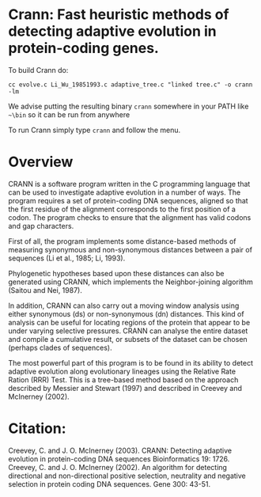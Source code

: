 # Crann: Fast heuristic methods of detecting adaptive evolution in protein-coding genes.

To build Crann do:

```
cc evolve.c Li_Wu_19851993.c adaptive_tree.c "linked tree.c" -o crann -lm
```

We advise putting the resulting binary `crann` somewhere in your PATH like `~\bin` so it can be run from anywhere

To run Crann simply type `crann` and follow the menu.

# Overview
CRANN is a software program written in the C programming language that can be used to investigate adaptive evolution in a number of ways. 
The program requires a set of protein-coding DNA sequences, aligned so that the first residue of the alignment corresponds to the first position of a codon. 
The program checks to ensure that the alignment has valid codons and gap characters. 

First of all, the program implements some distance-based methods of measuring synonymous and non-synonymous distances between a pair of sequences (Li et al., 1985; Li, 1993). 

Phylogenetic hypotheses based upon these distances can also be generated using CRANN, which implements the Neighbor-joining algorithm (Saitou and Nei, 1987). 

In addition, CRANN can also carry out a moving window analysis using either synonymous (ds) or non-synonymous (dn) distances. 
This kind of analysis can be useful for locating regions of the protein that appear to be under varying selective pressures. 
CRANN can analyse the entire dataset and compile a cumulative result, or subsets of the dataset can be chosen (perhaps clades of sequences).

The most powerful part of this program is to be found in its ability to detect adaptive evolution along evolutionary lineages using the Relative Rate Ration (RRR) Test. 
This is a tree-based method based on the approach described by Messier and Stewart (1997) and described in Creevey and McInerney (2002). 

# Citation:
Creevey, C. and J. O. McInerney (2003). CRANN: Detecting adaptive evolution in protein-coding DNA sequences Bioinformatics 19: 1726.
Creevey, C. and J. O. McInerney (2002). An algorithm for detecting directional and non-directional positive selection, neutrality and negative selection in protein coding DNA sequences. Gene 300: 43-51.
